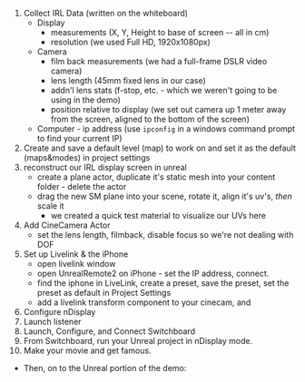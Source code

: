 1. Collect IRL Data  (written on the whiteboard)
	- Display 
		- measurements (X, Y, Height to base of screen -- all in cm)
		- resolution (we used Full HD, 1920x1080px)
	- Camera
		- film back measurements (we had a full-frame DSLR video camera)
		- lens length (45mm fixed lens in our case)
		- addn'l lens stats (f-stop, etc. - which we weren't going to be using in the demo)
		- position relative to display (we set out camera up 1 meter away from the screen, aligned to the bottom of the screen)
	- Computer
				- ip address (use `ipconfig` in a windows command prompt to find your current IP)
2. Create and save a default level (map) to work on and set it as the default (maps&modes) in project settings
3.  reconstruct our IRL display screen in unreal
	- create a plane actor, duplicate it's static mesh into your content folder - delete the actor
	- drag the new SM plane into your scene, rotate it, align it's uv's, *then* scale it
		- we created a quick test material to visualize our UVs here
4.  Add CineCamera Actor
	- set the lens length, filmback, disable focus so we're not dealing with DOF
5. Set up Livelink & the iPhone
	- open livelink window
	- open UnrealRemote2 on iPhone - set the IP address, connect.
	- find the iphone in LiveLink, create a preset, save the preset, set the preset as default in Project Settings
	- add a livelink transform component to your cinecam, and  
6.  Configure nDisplay
7. Launch listener
8.  Launch, Configure, and Connect Switchboard
9. From Switchboard, run your Unreal project in nDisplay mode.
10. Make your movie and get famous.
- Then, on to the Unreal portion of the demo: